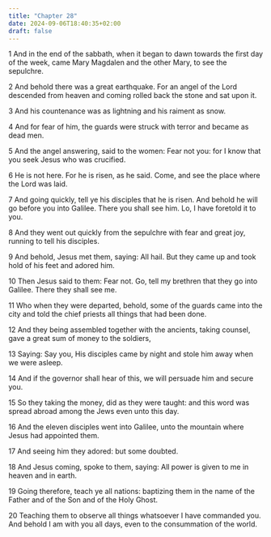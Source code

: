 ```yaml
---
title: "Chapter 28"
date: 2024-09-06T18:40:35+02:00
draft: false
---
```




1 And in the end of the sabbath, when it began to dawn towards the first day of the week, came Mary Magdalen and the other Mary, to see the sepulchre.

2 And behold there was a great earthquake. For an angel of the Lord descended from heaven and coming rolled back the stone and sat upon it.

3 And his countenance was as lightning and his raiment as snow.

4 And for fear of him, the guards were struck with terror and became as dead men.

5 And the angel answering, said to the women: Fear not you: for I know that you seek Jesus who was crucified.

6 He is not here. For he is risen, as he said. Come, and see the place where the Lord was laid.

7 And going quickly, tell ye his disciples that he is risen. And behold he will go before you into Galilee. There you shall see him. Lo, I have foretold it to you.

8 And they went out quickly from the sepulchre with fear and great joy, running to tell his disciples.

9 And behold, Jesus met them, saying: All hail. But they came up and took hold of his feet and adored him.

10 Then Jesus said to them: Fear not. Go, tell my brethren that they go into Galilee. There they shall see me.

11 Who when they were departed, behold, some of the guards came into the city and told the chief priests all things that had been done.

12 And they being assembled together with the ancients, taking counsel, gave a great sum of money to the soldiers,

13 Saying: Say you, His disciples came by night and stole him away when we were asleep.

14 And if the governor shall hear of this, we will persuade him and secure you.

15 So they taking the money, did as they were taught: and this word was spread abroad among the Jews even unto this day.

16 And the eleven disciples went into Galilee, unto the mountain where Jesus had appointed them.

17 And seeing him they adored: but some doubted.

18 And Jesus coming, spoke to them, saying: All power is given to me in heaven and in earth.

19 Going therefore, teach ye all nations: baptizing them in the name of the Father and of the Son and of the Holy Ghost.

20 Teaching them to observe all things whatsoever I have commanded you. And behold I am with you all days, even to the consummation of the world.


